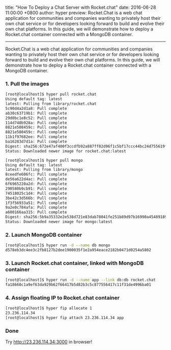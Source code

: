 title: "How To Deploy a Chat Server with Rocket.chat"
date: 2016-06-28 11:00:00 +0800
author: hyper
preview: Rocket.Chat is a web chat application for communities and companies wanting to privately host their own chat service or for developers looking forward to build and evolve their own chat platforms. In this guide, we will demonstrate how to deploy a Rocket.chat container connected with a MongoDB container.

---

Rocket.Chat is a web chat application for communities and companies wanting to privately host their own chat service or for developers looking forward to build and evolve their own chat platforms. In this guide, we will demonstrate how to deploy a Rocket.chat container connected with a MongoDB container.

### 1. Pull the images

``` bash
[root@localhost]$ hyper pull rocket.chat
Using default tag: latest
latest: Pulling from library/rocket.chat
5c90d4a2d1a8: Pull complete
ab30c63719b1: Pull complete
29d0bc1e8c52: Pull complete
114d740b928a: Pull complete
8821e508459c: Pull complete
8821e508459c: Pull complete
11b1f97682ee: Pull complete
ba16283d7d1a: Pull complete
Digest: sha256:672e47af400f3ccdfb92a887ff02d96f1c5bf17ccc44bc24d755619f4e51d5a0
Status: Downloaded newer image for rocket.chat:latest

[root@localhost]$ hyper pull mongo
Using default tag: latest
latest: Pulling from library/mongo
8ceedfe606fc: Pull complete
de56a622d4ac: Pull complete
6f6965220a2d: Pull complete
290580b9cb91: Pull complete
74518025c1d4: Pull complete
3be42c3d566b: Pull complete
1f3f56933a51: Pull complete
9a2e0c784afa: Pull complete
a600166aa315: Pull complete
Digest: sha256:5b9a35332e2e538d721e83dab78041fe251b89d97b16990a45489189ea423967
Status: Downloaded newer image for mongo:latest
```

### 2. Launch MongoDB container

``` bash
[root@localhost]$ hyper run -d --name db mongo
d578eb3dc4ee3c2fb8127b2dee1900035f1e2a954eace2182b0471d0254a5802
```

### 3. Launch Rocket.chat container, linked with MongoDB container

``` bash
[root@localhost]$ hyper run -d --name app --link db:db rocket.chat
fa18660c1a9ef63da929b62f66417b5d82b3c5c877556417c11f31de4996ba01
```

### 4. Assign floating IP to Rocket.chat container

``` bash
[root@localhost]$ hyper fip allocate 1
23.236.114.34
[root@localhost]$ hyper fip attach 23.236.114.34 app
```

### Done

Try http://23.236.114.34:3000 in browser!
